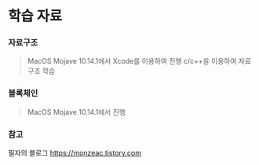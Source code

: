 # 학습 자료

### 자료구조

> MacOS Mojave 10.14.1에서 Xcode를 이용하여 진행
> c/c++을 이용하여 자료구조 학습

### 블록체인

> MacOS Mojave 10.14.1에서 진행

### 참고
필자의 블로그 https://monzeac.tistory.com
